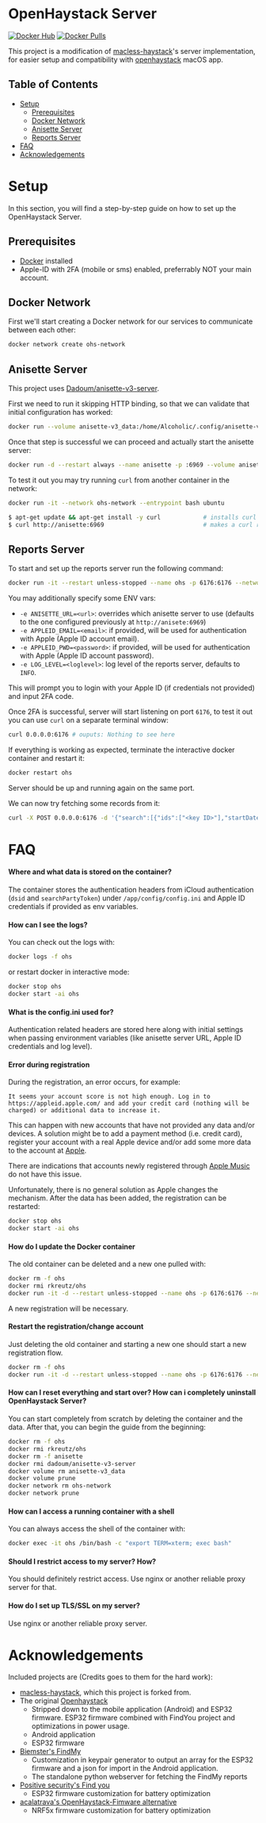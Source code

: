 # OpenHaystack Server

[![Docker Hub](https://img.shields.io/badge/Docker%20Hub-Info-blue)](https://hub.docker.com/r/rkreutz/ohs)
[![Docker Pulls](https://img.shields.io/docker/pulls/rkreutz/ohs)](https://hub.docker.com/r/rkreutz/ohs)

This project is a modification of [macless-haystack](https://github.com/dchristl/macless-haystack)'s server implementation, for easier setup and compatibility with [openhaystack](https://github.com/seemoo-lab/openhaystack) macOS app.

## Table of Contents

- [Setup](#setup)
  - [Prerequisites](#prerequisites)
  - [Docker Network](#docker-network)
  - [Anisette Server](#anisette-server)
  - [Reports Server](#reports-server)
- [FAQ](#faq)
- [Acknowledgements](#acknowledgements)

# Setup

In this section, you will find a step-by-step guide on how to set up the OpenHaystack Server.

## Prerequisites

- [Docker](https://www.docker.com/) installed
- Apple-ID with 2FA (mobile or sms) enabled, preferrably NOT your main account.

## Docker Network

First we'll start creating a Docker network for our services to communicate between each other:

```bash
docker network create ohs-network
```

## Anisette Server

This project uses [Dadoum/anisette-v3-server](https://github.com/Dadoum/anisette-v3-server).

First we need to run it skipping HTTP binding, so that we can validate that initial configuration has worked:

```bash
docker run --volume anisette-v3_data:/home/Alcoholic/.config/anisette-v3 dadoum/anisette-v3-server --skip-server-startup
```

Once that step is successful we can proceed and actually start the anisette server:

```bash
docker run -d --restart always --name anisette -p :6969 --volume anisette-v3_data:/home/Alcoholic/.config/anisette-v3 --network ohs-network dadoum/anisette-v3-server
```

To test it out you may try running `curl` from another container in the network:

```bash
docker run -it --network ohs-network --entrypoint bash ubuntu

$ apt-get update && apt-get install -y curl            # installs curl in the newly created container
$ curl http://anisette:6969                            # makes a curl request to the anisette server, should return some JSON with anisette data
```

## Reports Server

To start and set up the reports server run the following command:

```bash
docker run -it --restart unless-stopped --name ohs -p 6176:6176 --network ohs-network rkreutz/ohs
```

You may additionally specify some ENV vars:
- `-e ANISETTE_URL=<url>`: overrides which anisette server to use (defaults to the one configured previously at `http://anisete:6969`)
- `-e APPLEID_EMAIL=<email>`: if provided, will be used for authentication with Apple (Apple ID account email).
- `-e APPLEID_PWD=<password>`: if provided, will be used for authentication with Apple (Apple ID account password).
- `-e LOG_LEVEL=<loglevel>`: log level of the reports server, defaults to `INFO`.

This will prompt you to login with your Apple ID (if credentials not provided) and input 2FA code.

Once 2FA is successful, server will start listening on port `6176`, to test it out you can use `curl` on a separate terminal window:

```bash
curl 0.0.0.0:6176 # ouputs: Nothing to see here
```

If everything is working as expected, terminate the interactive docker container and restart it:

```bash
docker restart ohs
```

Server should be up and running again on the same port.

We can now try fetching some records from it:

```bash
curl -X POST 0.0.0.0:6176 -d '{"search":[{"ids":["<key ID>"],"startDate":"<unix timestamp milliseconds>","endDate":"<unix timestamp milliseconds>"}]}' # returns a list of reported locations for the provided key ID
```

# FAQ

#### Where and what data is stored on the container?

The container stores the authentication headers from iCloud authentication (`dsid` and `searchPartyToken`) under `/app/config/config.ini` and Apple ID credentials if provided as env variables.

#### How can I see the logs?

You can check out the logs with:

```bash
docker logs -f ohs
```

or restart docker in interactive mode:

```bash
docker stop ohs
docker start -ai ohs
```

#### What is the config.ini used for?

Authentication related headers are stored here along with initial settings when passing environment variables (like anisette server URL, Apple ID credentials and log level).

#### Error during registration

During the registration, an error occurs, for example:

```text
It seems your account score is not high enough. Log in to https://appleid.apple.com/ and add your credit card (nothing will be charged) or additional data to increase it.
```

This can happen with new accounts that have not provided any data and/or devices. A solution might be to add a payment method (i.e. credit card), register your account with a real Apple device and/or add some more data to the account at [Apple](https://appleid.apple.com/).

There are indications that accounts newly registered through [Apple Music](https://play.google.com/store/apps/details?id=com.apple.android.music) do not have this issue.

Unfortunately, there is no general solution as Apple changes the mechanism. After the data has been added, the registration can be restarted:

```bash
docker stop ohs
docker start -ai ohs
```

#### How do I update the Docker container

The old container can be deleted and a new one pulled with:

```bash
docker rm -f ohs
docker rmi rkreutz/ohs
docker run -it -d --restart unless-stopped --name ohs -p 6176:6176 --network ohs-network rkreutz/ohs
```

A new registration will be necessary.

#### Restart the registration/change account

Just deleting the old container and starting a new one should start a new registration flow.

```bash
docker rm -f ohs
docker run -it -d --restart unless-stopped --name ohs -p 6176:6176 --network ohs-network rkreutz/ohs
```

#### How can I reset everything and start over? How can i completely uninstall OpenHaystack Server?

You can start completely from scratch by deleting the container and the data. After that, you can begin the guide from the beginning:

```bash
docker rm -f ohs
docker rmi rkreutz/ohs
docker rm -f anisette
docker rmi dadoum/anisette-v3-server
docker volume rm anisette-v3_data
docker volume prune
docker network rm ohs-network
docker network prune
```

#### How can I access a running container with a shell

You can always access the shell of the container with:

```bash
docker exec -it ohs /bin/bash -c "export TERM=xterm; exec bash"
```

#### Should I restrict access to my server? How?

You should definitely restrict access. Use nginx or another reliable proxy server for that.

#### How do I set up TLS/SSL on my server?

Use nginx or another reliable proxy server.

# Acknowledgements

Included projects are (Credits goes to them for the hard work):

- [macless-haystack](https://github.com/dchristl/macless-haystack), which this project is forked from.
- The original [Openhaystack](https://github.com/seemoo-lab/openhaystack)
  - Stripped down to the mobile application (Android) and ESP32 firmware. ESP32 firmware combined with FindYou project and optimizations in power usage.
  - Android application
  - ESP32 firmware
- [Biemster's FindMy](https://github.com/biemster/FindMy)
  - Customization in keypair generator to output an array for the ESP32 firmware and a json for import in the Android application.
  - The standalone python webserver for fetching the FindMy reports
- [Positive security's Find you](https://github.com/positive-security/find-you)
  - ESP32 firmware customization for battery optimization
- [acalatrava's OpenHaystack-Fimware alternative](https://github.com/acalatrava/openhaystack-firmware)
  - NRF5x firmware customization for battery optimization
